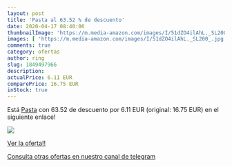 ```yaml
---
layout: post
title: 'Pasta al 63.52 % de descuento'
date: 2020-04-17 08:40:06
thumbnailImage: 'https://m.media-amazon.com/images/I/51dZO4ilAhL._SL200_.jpg'
images: [ 'https://m.media-amazon.com/images/I/51dZO4ilAhL._SL200_.jpg' ]
comments: true
category: ofertas
author: ring
slug: 1849497966
description:
actualPrice: 6.11 EUR
comparePrice: 16.75 EUR
inStock: true
---
```


Está [Pasta](https://www.amazon.com/dp/1849497966/?tag=redken08-20) con 63.52 de descuento por 6.11 EUR (original: 16.75 EUR) en el siguiente enlace!

[![](https://m.media-amazon.com/images/I/51dZO4ilAhL._SL200_.jpg)](https://www.amazon.com/dp/1849497966/?tag=redken08-20)

[Ver la oferta!!](https://www.amazon.com/dp/1849497966/?tag=redken08-20)

[Consulta otras ofertas en nuestro canal de telegram](https://t.me/s/ofertas25)
